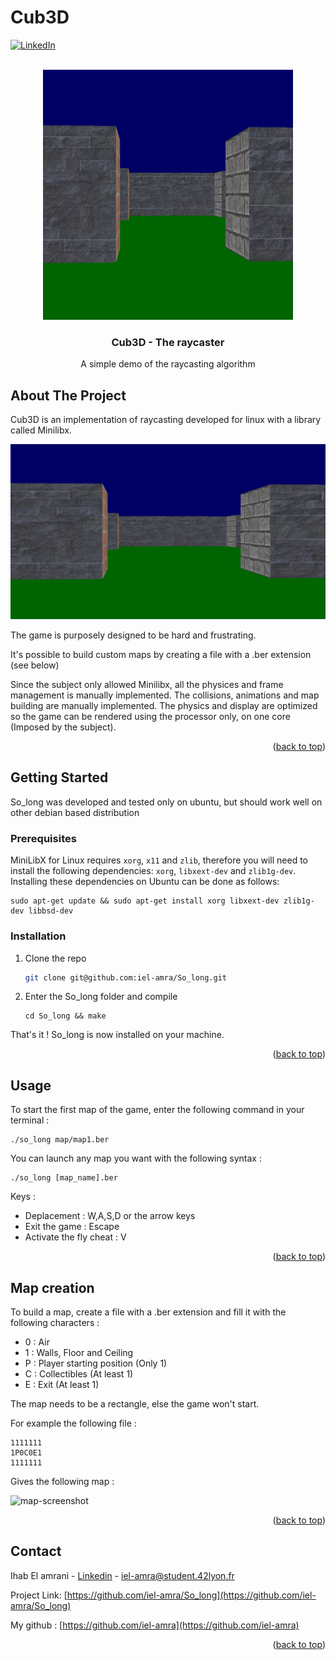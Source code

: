 # Cub3D

<!-- Improved compatibility of back to top link: See: https://github.com/othneildrew/Best-README-Template/pull/73 -->
<a name="readme-top"></a>
<!--
*** Thanks for checking out the Best-README-Template. If you have a suggestion
*** that would make this better, please fork the repo and create a pull request
*** or simply open an issue with the tag "enhancement".
*** Don't forget to give the project a star!
*** Thanks again! Now go create something AMAZING! :D
-->



<!-- PROJECT SHIELDS -->
<!--
*** I'm using markdown "reference style" links for readability.
*** Reference links are enclosed in brackets [ ] instead of parentheses ( ).
*** See the bottom of this document for the declaration of the reference variables
*** for contributors-url, forks-url, etc. This is an optional, concise syntax you may use.
*** https://www.markdownguide.org/basic-syntax/#reference-style-links
-->
[![LinkedIn][linkedin-shield]][linkedin-url]

<!-- PROJECT LOGO -->
<br />
<div align="center">
  <a href="https://github.com/iel-amra/So_long">
    <img src="https://github.com/iel-amra/Cub3D/blob/main/Cub3D.png?raw=true" alt="Logo" width="400" height="400">
  </a>

  <h3 align="center">Cub3D - The raycaster</h3>

  <p align="center">
    A simple demo of the raycasting algorithm
  </p>
</div>



<!-- ABOUT THE PROJECT -->
## About The Project

Cub3D is an implementation of raycasting developed for linux with a library called Minilibx.

![Product Name Screen Shot][product-screenshot]

The game is purposely designed to be hard and frustrating.

It's possible to build custom maps by creating a file with a .ber extension (see below)

Since the subject only allowed Minilibx, all the physices and frame management is manually implemented. The collisions, animations and map building are manually implemented. The physics and display are optimized so the game can be rendered using the processor only, on one core (Imposed by the subject).

<p align="right">(<a href="#readme-top">back to top</a>)</p>



<!-- GETTING STARTED -->
## Getting Started

So_long was developed and tested only on ubuntu, but should work well on other debian based distribution

### Prerequisites

<p>MiniLibX for Linux requires <code class="language-plaintext highlighter-rouge">xorg</code>, <code class="language-plaintext highlighter-rouge">x11</code> and <code class="language-plaintext highlighter-rouge">zlib</code>, therefore you will need to install the following dependencies: <code class="language-plaintext highlighter-rouge">xorg</code>, <code class="language-plaintext highlighter-rouge">libxext-dev</code> and <code class="language-plaintext highlighter-rouge">zlib1g-dev</code>. Installing these dependencies on Ubuntu can be done as follows:</p>

```
sudo apt-get update && sudo apt-get install xorg libxext-dev zlib1g-dev libbsd-dev
```

### Installation

1. Clone the repo
   ```sh
   git clone git@github.com:iel-amra/So_long.git
   ```
2. Enter the So_long folder and compile
   ```
   cd So_long && make
   ```

That's it ! So_long is now installed on your machine.

<p align="right">(<a href="#readme-top">back to top</a>)</p>



<!-- USAGE EXAMPLES -->
## Usage

To start the first map of the game, enter the following command in your terminal :
```
./so_long map/map1.ber
```

You can launch any map you want with the following syntax :
```
./so_long [map_name].ber
```

Keys :
* Deplacement : W,A,S,D or the arrow keys
* Exit the game : Escape
* Activate the fly cheat : V

<p align="right">(<a href="#readme-top">back to top</a>)</p>



## Map creation

To build a map, create a file with a .ber extension and fill it with the following characters :
- 0 : Air
- 1 : Walls, Floor and Ceiling
- P : Player starting position (Only 1)
- C : Collectibles (At least 1)
- E : Exit (At least 1)

The map needs to be a rectangle, else the game won't start.

For example the following file :

```
1111111
1P0C0E1
1111111
```
Gives the following map :

<img src="https://github.com/iel-amra/Cub3D/blob/main/img/screenshot_map.png?raw=true" alt="map-screenshot" width="500"/>

<p align="right">(<a href="#readme-top">back to top</a>)</p>



<!-- CONTACT -->
## Contact

Ihab El amrani - [Linkedin](https://www.linkedin.com/in/ihab-el-amrani) - iel-amra@student.42lyon.fr

Project Link: [https://github.com/iel-amra/So_long](https://github.com/iel-amra/So_long)

My github : [https://github.com/iel-amra](https://github.com/iel-amra)

<p align="right">(<a href="#readme-top">back to top</a>)</p>



<!-- MARKDOWN LINKS & IMAGES -->
<!-- https://www.markdownguide.org/basic-syntax/#reference-style-links -->
[linkedin-shield]: https://img.shields.io/badge/-LinkedIn-black.svg?style=for-the-badge&logo=linkedin&colorB=555
[linkedin-url]: https://www.linkedin.com/in/ihab-el-amrani
[product-screenshot]: https://github.com/iel-amra/Cub3D/blob/main/screenshot.png?raw=true
[map-screenshot]: https://github.com/iel-amra/So_long/blob/main/img/screenshot_map.png?raw=true